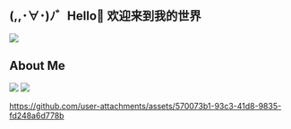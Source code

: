<h2> (,,･∀･)ﾉ゛Hello👋 欢迎来到我的世界   </h2>

[![](https://steins-gate-visitor-count.greenhandatsjtu.repl.co/greenhandatsjtu?ratio=0.75)](https://github.com/greenhandatsjtu/steins-gate-visitor-count)          
## About Me

[![](https://img.shields.io/github/stars/MasterGenm?color=fefb7b&logo=Undertale)](https://github-readme-stats.vercel.app/api?username=MasterGenm&hide_title=false&hide_border=true&show_icons=true&include_all_commits=true&line_height=20&bg_color=0,EC6C6C,FFD479,FFFC79,73FA79&theme=graywhite&locale=cn)
[![](https://img.shields.io/github/followers/MasterGenm?color=27da6b&logo=Handshake)](https://github.com/MasterGenm?tab=followers)

                                              
https://github.com/user-attachments/assets/570073b1-93c3-41d8-9835-fd248a6d778b



<!--
**MasterGenm/MasterGenm** is a ✨ _special_ ✨ repository because its `README.md` (this file) appears on your GitHub profile.

Here are some ideas to get you started:

- 🔭 I’m currently working on ...
- 🌱 I’m currently learning ...
- 👯 I’m looking to collaborate on ...
- 🤔 I’m looking for help with ...
- 💬 Ask me about ...
- 📫 How to reach me: ...
- 😄 Pronouns: ...
- ⚡ Fun fact: ...
-->
